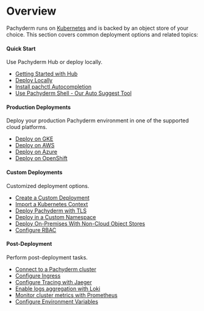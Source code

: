 # Overview

Pachyderm runs on [Kubernetes](http://kubernetes.io/) and
is backed by an object store of your choice. This section covers common
deployment options and related topics:

<div class="row">
  <div class="column-2">
    <div class="card-square mdl-card mdl-shadow--2dp">
      <div class="mdl-card__title mdl-card--expand">
        <h4 class="mdl-card__title-text">Quick Start &nbsp;&nbsp;&nbsp;<i class="fa fa-rocket"></i></h4>
      </div>
      <div class="mdl-card__supporting-text">
        Use Pachyderm Hub or deploy locally.
      </div>
      <div class="mdl-card__actions mdl-card--border">
        <ul>
          <li><a href="../../hub/hub_getting_started/" class="md-typeset md-link">
          Getting Started with Hub
          </a>
          </li>
          <li><a href="../../getting_started/local_installation/" class="md-typeset md-link">
          Deploy Locally
          </a>
          </li>
          <li><a href="../../getting_started/install-pachctl-completion/" class="md-typeset md-link">
          Install pachctl Autocompletion
          </a>
          </li>
          <li><a href="../manage/pachctl_shell/" class="md-typeset md-link">
          Use Pachyderm Shell - Our Auto Suggest Tool
          </a>
          </li>         
        </ul>
      </div>
    </div>
  </div>
  <div class="column-2">
    <div class="card-square mdl-card mdl-shadow--2dp">
      <div class="mdl-card__title mdl-card--expand">
        <h4 class="mdl-card__title-text">Production Deployments  &nbsp;&nbsp;&nbsp;<i class="fa fa-cogs"></i></h4>
      </div>
      <div class="mdl-card__supporting-text">
        Deploy your production Pachyderm environment in
        one of the supported cloud platforms.
      </div>
      <div class="mdl-card__actions mdl-card--border">
        <ul>
          <li><a href="google_cloud_platform/" class="md-typeset md-link">
          Deploy on GKE
          </a>
          </li>
          <li><a href="amazon_web_services/" class="md-typeset md-link">
          Deploy on AWS
          </a>
          </li>
          <li><a href="azure/" class="md-typeset md-link">
          Deploy on Azure
          </a>
          </li>
          <li><a href="openshift/" class="md-typeset md-link">
          Deploy on OpenShift
          </a>
          </li>
        </ul>
       </div>
     </div>
  </div>
</div>

<div class="row">
  <div class="column-2">
    <div class="card-square mdl-card mdl-shadow--2dp">
      <div class="mdl-card__title mdl-card--expand">
        <h4 class="mdl-card__title-text">Custom Deployments &nbsp;&nbsp;&nbsp;<i class="fa fa-book"></i></h4>
      </div>
      <div class="mdl-card__supporting-text">
        Customized deployment options.
      </div>
      <div class="mdl-card__actions mdl-card--border">
        <ul>
           <li><a href="deploy_custom/" class="md-typeset md-link">
           Create a Custom Deployment
           </a>
           </li>
           <li><a href="import-kubernetes-context/" class="md-typeset md-link">
           Import a Kubernetes Context
           </a>
           </li>
           <li><a href="deploy_w_tls/" class="md-typeset md-link">
           Deploy Pachyderm with TLS
           </a>
           </li>
           <li><a href="namespaces/" class="md-typeset md-link">
           Deploy in a Custom Namespace
           </a>
           </li>
           <li><a href="non-cloud-object-stores/" class="md-typeset md-link">
           Deploy On-Premises With Non-Cloud Object Stores
           </a>
           </li>
           <li><a href="rbac/" class="md-typeset md-link">
           Configure RBAC
           </a>
           </li>
        </ul>
      </div>
    </div>
  </div>
<div class="row">
  <div class="column-2">
    <div class="card-square mdl-card mdl-shadow--2dp">
      <div class="mdl-card__title mdl-card--expand">
        <h4 class="mdl-card__title-text">Post-Deployment &nbsp;&nbsp;&nbsp;<i class="fa fa-flask"></i></h4>
      </div>
      <div class="mdl-card__supporting-text">
        Perform post-deployment tasks.
      </div>
      <div class="mdl-card__actions mdl-card--border">
        <ul>
           <li><a href="connect-to-cluster/" class="md-typeset md-link">
           Connect to a Pachyderm cluster
           </a>
           </li>
           <li><a href="ingress/" class="md-typeset md-link">
           Configure Ingress
           </a>
           </li>
           <li><a href="tracing/" class="md-typeset md-link">
           Configure Tracing with Jaeger 
           </a>
           </li>
           <li><a href="loki/" class="md-typeset md-link">
           Enable logs aggregation with Loki
           </a>
           </li>
           <li><a href="prometheus/" class="md-typeset md-link">
           Monitor cluster metrics with Prometheus
           </a>
           </li>
           <li><a href="environment-variables/" class="md-typeset md-link">
           Configure Environment Variables
           </a>
           </li>
        </ul>
      </div>
    </div>
  </div>
</div>
